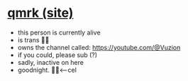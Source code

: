 # <a href="https://qqquestionmmmark.netlify.app">qmrk (site)</a>
- this person is currently alive
- is trans 🏳️‍⚧️
- owns the channel called: https://youtube.com/@Vuzion
- if you could, please sub (?)
- sadly, inactive on here
- goodnight.
👨‍🦼<--cel
